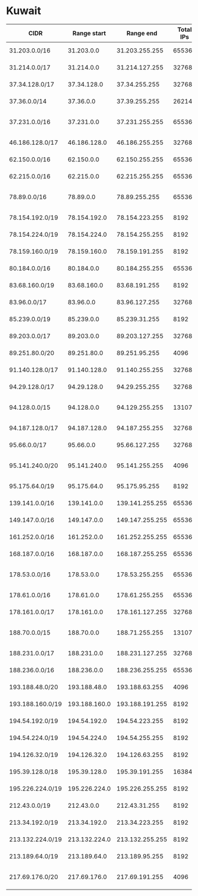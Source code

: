 # Kuwait

CIDR               | Range start     | Range end       | Total IPs  | Assign date | Owner
------------------ | --------------- | --------------- | ---------- | ----------- | -----
31.203.0.0/16      | 31.203.0.0      | 31.203.255.255  | 65536      | 2011-04-29  | Mobile Telecommunications Company
31.214.0.0/17      | 31.214.0.0      | 31.214.127.255  | 32768      | 2011-05-05  | Mada Communications CJSC
37.34.128.0/17     | 37.34.128.0     | 37.34.255.255   | 32768      | 2012-01-03  | Mobile Telecommunications Company
37.36.0.0/14       | 37.36.0.0       | 37.39.255.255   | 262144     | 2012-01-03  | Mobile Telecommunications Company
37.231.0.0/16      | 37.231.0.0      | 37.231.255.255  | 65536      | 2012-04-12  | Kuwait Telecommunication Company (Under Association)
46.186.128.0/17    | 46.186.128.0    | 46.186.255.255  | 32768      | 2010-11-12  | Mobile Telecommunications Company
62.150.0.0/16      | 62.150.0.0      | 62.150.255.255  | 65536      | 2000-09-26  | QualityNet General Trading & Contracting Co.
62.215.0.0/16      | 62.215.0.0      | 62.215.255.255  | 65536      | 2000-12-18  | Fast Telecommunications Company W.L.L.
78.89.0.0/16       | 78.89.0.0       | 78.89.255.255   | 65536      | 2007-06-27  | National Mobile Telecommunications Company
78.154.192.0/19    | 78.154.192.0    | 78.154.223.255  | 8192       | 2007-07-23  | QualityNet General Trading & Contracting Co.
78.154.224.0/19    | 78.154.224.0    | 78.154.255.255  | 8192       | 2007-07-23  | QualityNet General Trading & Contracting Co.
78.159.160.0/19    | 78.159.160.0    | 78.159.191.255  | 8192       | 2007-09-18  | Kuwait Data Center Co.
80.184.0.0/16      | 80.184.0.0      | 80.184.255.255  | 65536      | 2006-07-10  | Zajil International Telecom Company W.L.L.
83.68.160.0/19     | 83.68.160.0     | 83.68.191.255   | 8192       | 2004-05-18  | Kuwait Airways Corp.
83.96.0.0/17       | 83.96.0.0       | 83.96.127.255   | 32768      | 2003-12-17  | Fast Telecommunications Company W.L.L.
85.239.0.0/19      | 85.239.0.0      | 85.239.31.255   | 8192       | 2005-06-16  | Agility Public Warehousing Company K.S.C.P.
89.203.0.0/17      | 89.203.0.0      | 89.203.127.255  | 32768      | 2006-04-26  | Fast Telecommunications Company W.L.L.
89.251.80.0/20     | 89.251.80.0     | 89.251.95.255   | 4096       | 2006-09-08  | Gulf Electronic Tawasul Co.
91.140.128.0/17    | 91.140.128.0    | 91.140.255.255  | 32768      | 2006-10-24  | Gulfnet Kuwait
94.29.128.0/17     | 94.29.128.0     | 94.29.255.255   | 32768      | 2008-07-07  | QualityNet General Trading & Contracting Co.
94.128.0.0/15      | 94.128.0.0      | 94.129.255.255  | 131072     | 2008-06-23  | Kuwait Telecommunication Company (Under Association)
94.187.128.0/17    | 94.187.128.0    | 94.187.255.255  | 32768      | 2008-08-18  | Wireless Mobile Data Company
95.66.0.0/17       | 95.66.0.0       | 95.66.127.255   | 32768      | 2008-11-03  | Mobile Telecommunications Company
95.141.240.0/20    | 95.141.240.0    | 95.141.255.255  | 4096       | 2009-07-09  | Arabian Infromation Technology Solutions Company W.L.L.
95.175.64.0/19     | 95.175.64.0     | 95.175.95.255   | 8192       | 2009-03-31  | Gulfnet Kuwait
139.141.0.0/16     | 139.141.0.0     | 139.141.255.255 | 65536      | 1990-02-25  | 
149.147.0.0/16     | 149.147.0.0     | 149.147.255.255 | 65536      | 2011-07-27  | Mobile Telecommunications Company
161.252.0.0/16     | 161.252.0.0     | 161.252.255.255 | 65536      | 1993-04-01  | 
168.187.0.0/16     | 168.187.0.0     | 168.187.255.255 | 65536      | 1994-06-01  | 
178.53.0.0/16      | 178.53.0.0      | 178.53.255.255  | 65536      | 2010-01-07  | National Mobile Telecommunications Company
178.61.0.0/16      | 178.61.0.0      | 178.61.255.255  | 65536      | 2010-02-22  | Fast Telecommunications Company W.L.L.
178.161.0.0/17     | 178.161.0.0     | 178.161.127.255 | 32768      | 2010-02-01  | Mobile Telecommunications Company
188.70.0.0/15      | 188.70.0.0      | 188.71.255.255  | 131072     | 2011-01-10  | National Mobile Telecommunications Company
188.231.0.0/17     | 188.231.0.0     | 188.231.127.255 | 32768      | 2009-08-10  | GULFSATCOMMUNICATIONS COMPANY K.S.C.
188.236.0.0/16     | 188.236.0.0     | 188.236.255.255 | 65536      | 2011-01-31  | Mobile Telecommunications Company
193.188.48.0/20    | 193.188.48.0    | 193.188.63.255  | 4096       | 1993-09-01  | 
193.188.160.0/19   | 193.188.160.0   | 193.188.191.255 | 8192       | 1994-11-01  | 
194.54.192.0/19    | 194.54.192.0    | 194.54.223.255  | 8192       | 1996-07-02  | Gulfnet Kuwait
194.54.224.0/19    | 194.54.224.0    | 194.54.255.255  | 8192       | 1995-12-08  | Gulfnet Kuwait
194.126.32.0/19    | 194.126.32.0    | 194.126.63.255  | 8192       | 1995-12-20  | GULFSATCOMMUNICATIONS COMPANY K.S.C.
195.39.128.0/18    | 195.39.128.0    | 195.39.191.255  | 16384      | 1999-03-05  | QualityNet General Trading & Contracting Co.
195.226.224.0/19   | 195.226.224.0   | 195.226.255.255 | 8192       | 1997-12-23  | QualityNet General Trading & Contracting Co.
212.43.0.0/19      | 212.43.0.0      | 212.43.31.255   | 8192       | 1998-04-02  | Mobile Telecommunications Company
213.34.192.0/19    | 213.34.192.0    | 213.34.223.255  | 8192       | 2008-06-17  | Mada Communications CJSC
213.132.224.0/19   | 213.132.224.0   | 213.132.255.255 | 8192       | 2002-07-17  | GULFSATCOMMUNICATIONS COMPANY K.S.C.
213.189.64.0/19    | 213.189.64.0    | 213.189.95.255  | 8192       | 2000-03-28  | QualityNet General Trading & Contracting Co.
217.69.176.0/20    | 217.69.176.0    | 217.69.191.255  | 4096       | 2003-07-25  | National Mobile Telecommunications Company
